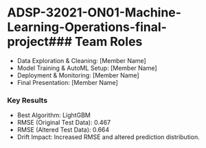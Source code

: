 # ADSP-32021-ON01-Machine-Learning-Operations-final-project### Team Roles
- Data Exploration & Cleaning: [Member Name]
- Model Training & AutoML Setup: [Member Name]
- Deployment & Monitoring: [Member Name]
- Final Presentation: [Member Name]


### Key Results
- Best Algorithm: LightGBM
- RMSE (Original Test Data): 0.467
- RMSE (Altered Test Data): 0.664
- Drift Impact: Increased RMSE and altered prediction distribution.
